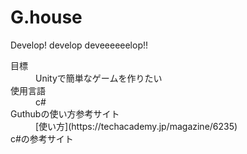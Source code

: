 # G.house
Develop! develop deveeeeeelop!!
<dl>
  <dt>目標</dt>
  <dd>Unityで簡単なゲームを作りたい</dd>
  <dt>使用言語</dt>
  <dd>c#</dd>
  <dt>Guthubの使い方参考サイト</dt>
  <dd> [使い方](https://techacademy.jp/magazine/6235) </dd>
  <dt>c#の参考サイト</dt>

